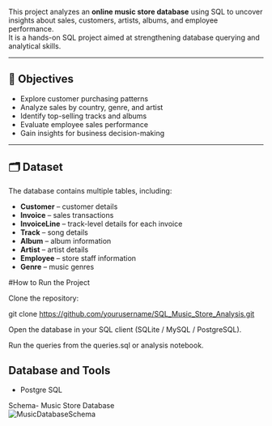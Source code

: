 This project analyzes an **online music store database** using SQL to uncover insights about sales, customers, artists, albums, and employee performance.  
It is a hands-on SQL project aimed at strengthening database querying and analytical skills.

---

## 📌 Objectives
- Explore customer purchasing patterns
- Analyze sales by country, genre, and artist
- Identify top-selling tracks and albums
- Evaluate employee sales performance
- Gain insights for business decision-making

---

## 🗂️ Dataset
The database contains multiple tables, including:
- **Customer** – customer details
- **Invoice** – sales transactions
- **InvoiceLine** – track-level details for each invoice
- **Track** – song details
- **Album** – album information
- **Artist** – artist details
- **Employee** – store staff information
- **Genre** – music genres

#How to Run the Project

Clone the repository:

git clone https://github.com/yourusername/SQL_Music_Store_Analysis.git

Open the database in your SQL client (SQLite / MySQL / PostgreSQL).

Run the queries from the queries.sql or analysis notebook.



## Database and Tools
* Postgre SQL


Schema- Music Store Database  
![MusicDatabaseSchema](https://user-images.githubusercontent.com/112153548/213707717-bfc9f479-52d9-407b-99e1-e94db7ae10a3.png)
